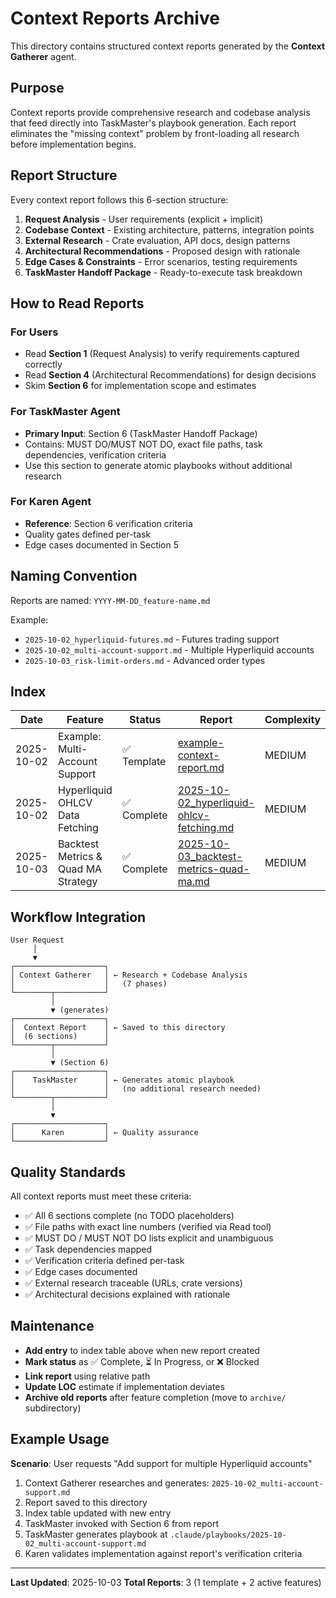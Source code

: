 # Context Reports Archive

This directory contains structured context reports generated by the **Context Gatherer** agent.

## Purpose

Context reports provide comprehensive research and codebase analysis that feed directly into TaskMaster's playbook generation. Each report eliminates the "missing context" problem by front-loading all research before implementation begins.

## Report Structure

Every context report follows this 6-section structure:

1. **Request Analysis** - User requirements (explicit + implicit)
2. **Codebase Context** - Existing architecture, patterns, integration points
3. **External Research** - Crate evaluation, API docs, design patterns
4. **Architectural Recommendations** - Proposed design with rationale
5. **Edge Cases & Constraints** - Error scenarios, testing requirements
6. **TaskMaster Handoff Package** - Ready-to-execute task breakdown

## How to Read Reports

### For Users
- Read **Section 1** (Request Analysis) to verify requirements captured correctly
- Read **Section 4** (Architectural Recommendations) for design decisions
- Skim **Section 6** for implementation scope and estimates

### For TaskMaster Agent
- **Primary Input**: Section 6 (TaskMaster Handoff Package)
- Contains: MUST DO/MUST NOT DO, exact file paths, task dependencies, verification criteria
- Use this section to generate atomic playbooks without additional research

### For Karen Agent
- **Reference**: Section 6 verification criteria
- Quality gates defined per-task
- Edge cases documented in Section 5

## Naming Convention

Reports are named: `YYYY-MM-DD_feature-name.md`

Example:
- `2025-10-02_hyperliquid-futures.md` - Futures trading support
- `2025-10-02_multi-account-support.md` - Multiple Hyperliquid accounts
- `2025-10-03_risk-limit-orders.md` - Advanced order types

## Index

| Date | Feature | Status | Report | Complexity | LOC |
|------|---------|--------|--------|------------|-----|
| 2025-10-02 | Example: Multi-Account Support | ✅ Template | [example-context-report.md](example-context-report.md) | MEDIUM | ~275 |
| 2025-10-02 | Hyperliquid OHLCV Data Fetching | ✅ Complete | [2025-10-02_hyperliquid-ohlcv-fetching.md](2025-10-02_hyperliquid-ohlcv-fetching.md) | MEDIUM | ~350 |
| 2025-10-03 | Backtest Metrics & Quad MA Strategy | ✅ Complete | [2025-10-03_backtest-metrics-quad-ma.md](2025-10-03_backtest-metrics-quad-ma.md) | MEDIUM | ~309 |

## Workflow Integration

```
User Request
     │
     ▼
┌────────────────────┐
│ Context Gatherer   │ ← Research + Codebase Analysis
│                    │   (7 phases)
└────────┬───────────┘
         │
         ▼ (generates)
┌────────────────────┐
│  Context Report    │ ← Saved to this directory
│  (6 sections)      │
└────────┬───────────┘
         │
         ▼ (Section 6)
┌────────────────────┐
│    TaskMaster      │ ← Generates atomic playbook
│                    │   (no additional research needed)
└────────┬───────────┘
         │
         ▼
┌────────────────────┐
│      Karen         │ ← Quality assurance
└────────────────────┘
```

## Quality Standards

All context reports must meet these criteria:

- ✅ All 6 sections complete (no TODO placeholders)
- ✅ File paths with exact line numbers (verified via Read tool)
- ✅ MUST DO / MUST NOT DO lists explicit and unambiguous
- ✅ Task dependencies mapped
- ✅ Verification criteria defined per-task
- ✅ Edge cases documented
- ✅ External research traceable (URLs, crate versions)
- ✅ Architectural decisions explained with rationale

## Maintenance

- **Add entry** to index table above when new report created
- **Mark status** as ✅ Complete, ⏳ In Progress, or ❌ Blocked
- **Link report** using relative path
- **Update LOC** estimate if implementation deviates
- **Archive old reports** after feature completion (move to `archive/` subdirectory)

## Example Usage

**Scenario**: User requests "Add support for multiple Hyperliquid accounts"

1. Context Gatherer researches and generates: `2025-10-02_multi-account-support.md`
2. Report saved to this directory
3. Index table updated with new entry
4. TaskMaster invoked with Section 6 from report
5. TaskMaster generates playbook at `.claude/playbooks/2025-10-02_multi-account-support.md`
6. Karen validates implementation against report's verification criteria

---

**Last Updated**: 2025-10-03
**Total Reports**: 3 (1 template + 2 active features)
